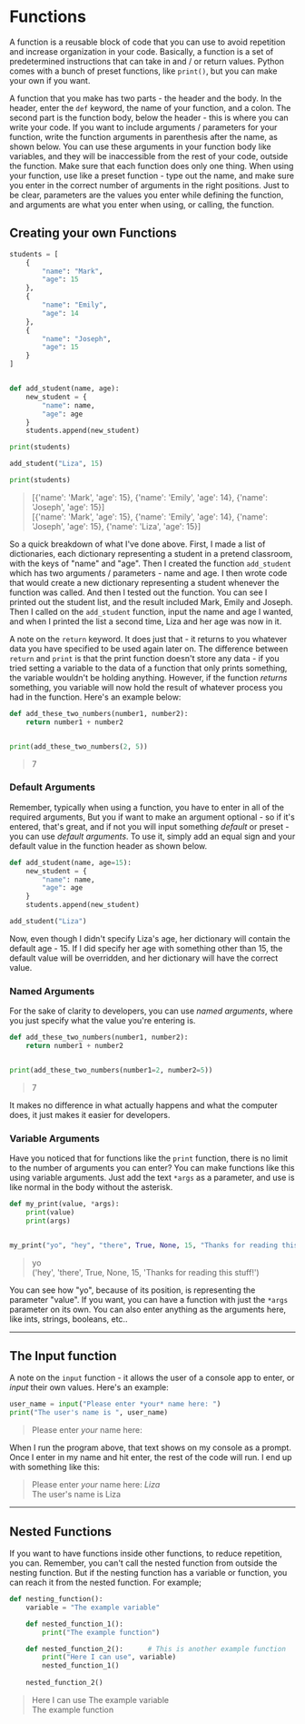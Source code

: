 # Functions

A function is a reusable block of code that you can use to avoid repetition and increase organization in your code. Basically, a function is a set of predetermined instructions that can take in and / or return values. Python comes with a bunch of preset functions, like `print()`, but you can make your own if you want.

A function that you make has two parts - the header and the body. In the header, enter the `def` keyword, the name of your function, and a colon. The second part is the function body, below the header - this is where you can write your code.  If you want to include arguments / parameters for your function, write the function arguments in parenthesis after the name, as shown below. You can use these arguments in your function body like variables, and they will be inaccessible from the rest of your code, outside the function. Make sure that each function does only one thing. When using your function, use like a preset function - type out the name, and make sure you enter in the correct number of arguments in the right positions. Just to be clear, parameters are the values you enter while defining the function, and arguments are what you enter when using, or calling, the function.
## Creating your own Functions
```python
students = [
    {
        "name": "Mark",
        "age": 15
    },
    {
        "name": "Emily",
        "age": 14
    },
    {
        "name": "Joseph",
        "age": 15
    }
]


def add_student(name, age):
    new_student = {
        "name": name,
        "age": age
    }
    students.append(new_student)

print(students)

add_student("Liza", 15)

print(students)
```
>[{'name': 'Mark', 'age': 15}, {'name': 'Emily', 'age': 14}, {'name': 'Joseph', 'age': 15}] \
[{'name': 'Mark', 'age': 15}, {'name': 'Emily', 'age': 14}, {'name': 'Joseph', 'age': 15}, {'name': 'Liza', 'age': 15}]

So a quick breakdown of what I've done above. First, I made a list of dictionaries, each dictionary representing a student in a pretend classroom, with the keys of "name" and "age". Then I created the function `add_student` which has two arguments / parameters - name and age. I then wrote code that would create a new dictionary representing a student whenever the function was called. And then I tested out the function. You can see I printed out the student list, and the result included Mark, Emily and Joseph. Then I called on the `add_student` function, input the name and age I wanted, and when I printed the list a second time, Liza and her age was now in it. 


A note on the `return` keyword. It does just that - it returns to you whatever data you have specified to be used again later on. The difference between `return` and `print` is that the print function doesn't store any data - if you tried setting a variable to the data of a function that only prints something, the variable wouldn't be holding anything. However, if the function *returns* something, you variable will now hold the result of whatever process you had in the function. Here's an example below:

```python
def add_these_two_numbers(number1, number2):
    return number1 + number2


print(add_these_two_numbers(2, 5))
```
>7

### Default Arguments

Remember, typically when using a function, you have to enter in all of the required arguments, But you if want to make an argument optional - so if it's entered, that's great, and if not you will input something *default* or preset - you can use *default arguments*. To use it, simply add an equal sign and your default value in the function header as shown below.
```python
def add_student(name, age=15):
    new_student = {
        "name": name,
        "age": age
    }
    students.append(new_student)

add_student("Liza")
```

Now, even though I didn't specify Liza's age, her dictionary will contain the default age - 15. If I did specify her age with something other than 15, the default value will be overridden, and her dictionary will have the correct value. 

### Named Arguments

For the sake of clarity to developers, you can use *named arguments*, where you just specify what the value you're entering is. 

```python
def add_these_two_numbers(number1, number2):
    return number1 + number2


print(add_these_two_numbers(number1=2, number2=5))
```
>7

It makes no difference in what actually happens and what the computer does, it just makes it easier for developers. 

### Variable Arguments

Have you noticed that for functions like the `print` function, there is no limit to the number of arguments you can enter? You can make functions like this using variable arguments. Just add the text `*args` as a parameter, and use is like normal in the body without the asterisk.

```python
def my_print(value, *args):
    print(value)
    print(args)


my_print("yo", "hey", "there", True, None, 15, "Thanks for reading this stuff!")
```
>yo \
('hey', 'there', True, None, 15, 'Thanks for reading this stuff!') 

You can see how "yo", because of its position, is representing the parameter "value". If you want, you can have a function with just the  `*args` parameter on its own. You can also enter anything as the arguments here, like ints, strings, booleans, etc..


---
## The Input function

A note on the `input` function - it allows the user of a console app to enter, or *input* their own values. Here's an example:

```python
user_name = input("Please enter *your* name here: ")
print("The user's name is ", user_name)
```

>Please enter *your* name here:

When I run the program above, that text shows on my console as a prompt. Once I enter in my name and hit enter, the rest of the code will run. I end up with something like this:

>Please enter *your* name here: *Liza*\
The user's name is  Liza

---

## Nested Functions

If you want to have functions inside other functions, to reduce repetition, you can. Remember, you can't call the nested function from outside the nesting function. But if the nesting function has a variable or function, you can reach it from the nested function. For example;

```python
def nesting_function():
    variable = "The example variable"

    def nested_function_1():
        print("The example function")

    def nested_function_2():      # This is another example function
        print("Here I can use", variable)
        nested_function_1()
        
    nested_function_2()
```
>Here I can use The example variable\
The example function

